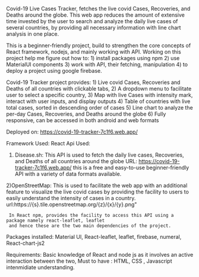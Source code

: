 Covid-19 Live Cases Tracker, fetches the live covid Cases, Recoveries, and Deaths around the globe.
This web app reduces the amount of extensive time invested by the user to search and analyze the daily live cases of several countries,
by providing all necessary information with line chart analysis in one place. 

This is a beginner-friendly project, build to strengthen the core concepts of React framework, nodejs, and mainly working with API.
Working on this project help me figure out how to:
    1) install packages using npm
    2) use MaterialUI components
    3) work with API, their fetching, manipulation
    4) to deploy a project using google firebase.


Covid-19 Tracker project provides: 
    1) Live covid Cases, Recoveries and Deaths of all countries with clickable tabs,
    2) A dropdown menu to facilitate user to select a specific country,
    3) Map with live Cases with intensity mark, interact with user inputs, and display outputs
    4) Table of countries with live total cases, sorted in descending order of cases
    5) Line chart to analyze the per-day Cases, Recoveries, and Deaths around the globe
    6) Fully responsive, can be accessed in both android and web formats

Deployed on: https://covid-19-tracker-7c1f6.web.app/

Framework Used: React 
Api Used: 
   1) Disease.sh: This API is used to fetch the daily live cases, Recoveries, and Deaths of all countries around the globe
      URL: https://covid-19-tracker-7c1f6.web.app/
      this is a free and easy-to-use beginner-friendly API with a variety of data formats available.
   
   2)OpenStreetMap: This is used to facilitate the web app with an additional feature to visualize the live covid cases
     by providing the facility to users to easily understand the intensity of cases in a country.
     url:https://{s}.tile.openstreetmap.org/{z}/{x}/{y}.png"
     
     In React npm, provides the facility to access this API using a package namely react-leaflet, leaflet
     and hence these are the two main dependencies of the project.
    
Packages installed: Material UI, React-leaflet, leaflet, firebase, numeral, React-chart-js2

Requirements: Basic knowledge of React and node js as it involves an active interaction between the two, 
Must to have : HTML, CSS , Javascript intenmidiate understanding.
